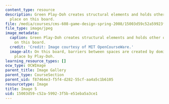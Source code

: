 ```yaml
---
content_type: resource
description: Green Play-Doh creates structural elements and holds other objects in
  place on this board.
file: /media/courses/cms-608-game-design-spring-2008/15003d59c52a59923f5be51eba5a3ce1_05.jpg
file_type: image/jpeg
image_metadata:
  caption: Green Play-Doh creates structural elements and holds other objects in place
    on this board.
  credit: 'Credit: Image courtesy of MIT OpenCourseWare.'
  image-alt: On this board, barriers between spaces are created by dominos, held in
    place by Play-Doh.
learning_resource_types: []
ocw_type: OCWImage
parent_title: Image Gallery
parent_type: CourseSection
parent_uid: f87464e3-f5f4-d282-55cf-aa4a5c1b6105
resourcetype: Image
title: Image 5
uid: 15003d59-c52a-5992-3f5b-e51eba5a3ce1
---
```

